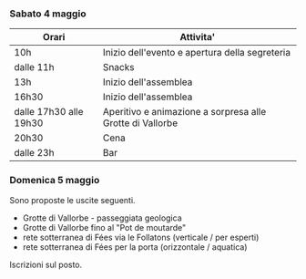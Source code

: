 ### Sabato 4 maggio

| Orari                  | Attivita'                                                 |
| ---------------------- | --------------------------------------------------------- |
| 10h                    | Inizio dell'evento e apertura della segreteria            |
| dalle 11h              | Snacks                                                    |
| 13h                    | Inizio dell'assemblea                                     |
| 16h30                  | Inizio dell'assemblea                                     |
| dalle 17h30 alle 19h30 | Aperitivo e animazione a sorpresa alle Grotte di Vallorbe |
| 20h30                  | Cena                                                      |
| dalle 23h              | Bar                                                       |

### Domenica 5 maggio

Sono proposte le uscite seguenti.

- Grotte di Vallorbe - passeggiata geologica
- Grotte di Vallorbe fino al "Pot de moutarde"
- rete sotterranea di Fées via le Follatons (verticale / per esperti)
- rete sotterranea di Fées per la porta (orizzontale / aquatica)

Iscrizioni sul posto.
